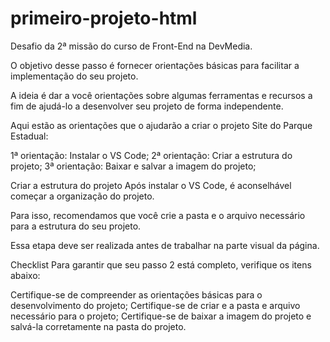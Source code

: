 # primeiro-projeto-html
Desafio da 2ª missão do curso de Front-End na DevMedia.

O objetivo desse passo é fornecer orientações básicas para facilitar a implementação do seu projeto.

A ideia é dar a você orientações sobre algumas ferramentas e recursos a fim de ajudá-lo a desenvolver seu projeto de forma independente.

Aqui estão as orientações que o ajudarão a criar o projeto Site do Parque Estadual:

1ª orientação: Instalar o VS Code;
2ª orientação: Criar a estrutura do projeto;
3ª orientação: Baixar e salvar a imagem do projeto;

Criar a estrutura do projeto
Após instalar o VS Code, é aconselhável começar a organização do projeto.

Para isso, recomendamos que você crie a pasta e o arquivo necessário para a estrutura do seu projeto.

Essa etapa deve ser realizada antes de trabalhar na parte visual da página.

Checklist
Para garantir que seu passo 2 está completo, verifique os itens abaixo:

Certifique-se de compreender as orientações básicas para o desenvolvimento do projeto;
Certifique-se de criar e a pasta e arquivo necessário para o projeto;
Certifique-se de baixar a imagem do projeto e salvá-la corretamente na pasta do projeto.
